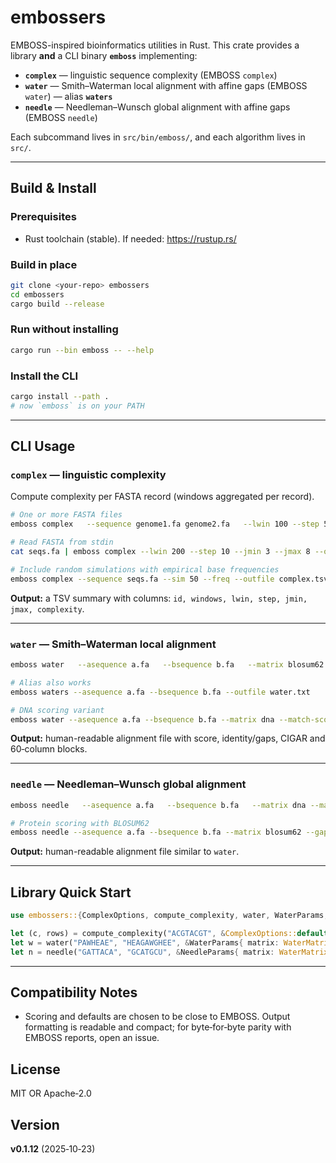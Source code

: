 # embossers

EMBOSS-inspired bioinformatics utilities in Rust. This crate provides a library **and** a CLI binary **`emboss`** implementing:

- **`complex`** — linguistic sequence complexity (EMBOSS `complex`)
- **`water`** — Smith–Waterman local alignment with affine gaps (EMBOSS `water`) — alias **`waters`**
- **`needle`** — Needleman–Wunsch global alignment with affine gaps (EMBOSS `needle`)

Each subcommand lives in `src/bin/emboss/`, and each algorithm lives in `src/`.

---

## Build & Install

### Prerequisites
- Rust toolchain (stable). If needed: <https://rustup.rs/>

### Build in place
```bash
git clone <your-repo> embossers
cd embossers
cargo build --release
```

### Run without installing
```bash
cargo run --bin emboss -- --help
```

### Install the CLI
```bash
cargo install --path .
# now `emboss` is on your PATH
```

---

## CLI Usage

### `complex` — linguistic complexity
Compute complexity per FASTA record (windows aggregated per record).

```bash
# One or more FASTA files
emboss complex   --sequence genome1.fa genome2.fa   --lwin 100 --step 5 --jmin 4 --jmax 6   --outfile complex.tsv

# Read FASTA from stdin
cat seqs.fa | emboss complex --lwin 200 --step 10 --jmin 3 --jmax 8 --outfile out.tsv

# Include random simulations with empirical base frequencies
emboss complex --sequence seqs.fa --sim 50 --freq --outfile complex.tsv
```

**Output:** a TSV summary with columns: `id, windows, lwin, step, jmin, jmax, complexity`.

---

### `water` — Smith–Waterman local alignment
```bash
emboss water   --asequence a.fa   --bsequence b.fa   --matrix blosum62   --gapopen 10.0 --gapextend 0.5   --outfile water.txt

# Alias also works
emboss waters --asequence a.fa --bsequence b.fa --outfile water.txt

# DNA scoring variant
emboss water --asequence a.fa --bsequence b.fa --matrix dna --match-score 2 --mismatch -1
```

**Output:** human-readable alignment file with score, identity/gaps, CIGAR and 60‑column blocks.

---

### `needle` — Needleman–Wunsch global alignment
```bash
emboss needle   --asequence a.fa   --bsequence b.fa   --matrix dna --match-score 1 --mismatch -1   --gapopen 10.0 --gapextend 0.5   --outfile needle.txt

# Protein scoring with BLOSUM62
emboss needle --asequence a.fa --bsequence b.fa --matrix blosum62 --gapopen 10 --gapextend 0.5
```

**Output:** human-readable alignment file similar to `water`.

---

## Library Quick Start

```rust
use embossers::{ComplexOptions, compute_complexity, water, WaterParams, WaterMatrix, needle, NeedleParams};

let (c, rows) = compute_complexity("ACGTACGT", &ComplexOptions::default()).unwrap();
let w = water("PAWHEAE", "HEAGAWGHEE", &WaterParams{ matrix: WaterMatrix::Blosum62, ..Default::default() }).unwrap();
let n = needle("GATTACA", "GCATGCU", &NeedleParams{ matrix: WaterMatrix::Dna{ match_score: 1, mismatch: -1 }, ..Default::default() }).unwrap();
```

---

## Compatibility Notes
- Scoring and defaults are chosen to be close to EMBOSS. Output formatting is readable and compact; for byte‑for‑byte parity with EMBOSS reports, open an issue.

## License
MIT OR Apache‑2.0

## Version
**v0.1.12** (2025‑10‑23)
